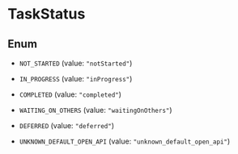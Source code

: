 

# TaskStatus

## Enum


* `NOT_STARTED` (value: `"notStarted"`)

* `IN_PROGRESS` (value: `"inProgress"`)

* `COMPLETED` (value: `"completed"`)

* `WAITING_ON_OTHERS` (value: `"waitingOnOthers"`)

* `DEFERRED` (value: `"deferred"`)

* `UNKNOWN_DEFAULT_OPEN_API` (value: `"unknown_default_open_api"`)



